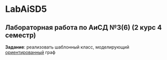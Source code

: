 # LabAiSD5
## Лабораторная работа по АиСД №3(6) (2 курс 4 семестр)
<strong>Задание</strong>: реализовать шаблонный класс, моделирующий <u>ориентированный</u> граф
